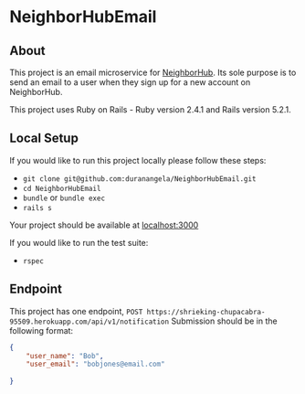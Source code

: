 # NeighborHubEmail
## About
This project is an email microservice for [NeighborHub](https://neighborhood-kickstarter.herokuapp.com/). Its sole purpose is to send an email to a user when they sign up for a new account on NeighborHub.

This project uses Ruby on Rails - Ruby version 2.4.1 and Rails version 5.2.1.

## Local Setup
If you would like to run this project locally please follow these steps:
- `git clone git@github.com:duranangela/NeighborHubEmail.git`
- `cd NeighborHubEmail`
- `bundle` or `bundle exec`
- `rails s`

Your project should be available at [localhost:3000](localhost:3000)

If you would like to run the test suite:
- `rspec`

## Endpoint
This project has one endpoint, `POST https://shrieking-chupacabra-95509.herokuapp.com/api/v1/notification`
Submission should be in the following format:
```json
{ 
	"user_name": "Bob",
	"user_email": "bobjones@email.com"
	
}
```

